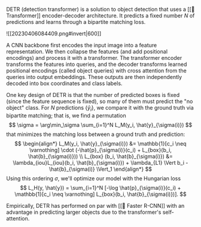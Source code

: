 DETR (detection transformer) is a solution to object detection that uses a [[🦾 Transformer]] encoder-decoder architecture. It predicts a fixed number $N$ of predictions and learns through a bipartite matching loss.

![[20230406084409.png#invert|600]]

A CNN backbone first encodes the input image into a feature representation. We then collapse the features (and add positional encodings) and process it with a transformer. The transformer encoder transforms the features into queries, and the decoder transforms learned positional encodings (called object queries) with cross attention from the queries into output embeddings. These outputs are then independently decoded into box coordinates and class labels.

One key design of DETR is that the number of predicted boxes is fixed (since the feature sequence is fixed), so many of them must predict the "no object" class. For $N$ predictions $\{ \hat{y}_i \}$, we compare it with the ground truth via bipartite matching; that is, we find a permutation 
$$
\sigma = \arg\min_\sigma \sum_{i=1}^N L_M(y_i, \hat{y}_{\sigma(i)})
$$
 that minimizes the matching loss between a ground truth and prediction: 
$$
\begin{align*} L_M(y_i, \hat{y}_{\sigma(i)}) &= \mathbb{1}[c_i \neq \varnothing] \cdot (-\hat{p}_{\sigma(i)}(c_i) + L_{box}(b_i, \hat{b}_{\sigma(i)})) \\ L_{box} (b_i, \hat{b}_{\sigma(i)}) &= \lambda_{iou}L_{iou}(b_i, \hat{b}_{\sigma(i)}) + \lambda_{L1} \Vert b_i - \hat{b}_{\sigma(i)} \Vert_1 \end{align*}
$$
 Using this ordering $\sigma$, we'll optimize our model with the Hungarian loss 
$$
L_H(y, \hat{y}) = \sum_{i=1}^N [-\log \hat{p}_{\sigma(i)}(c_i) + \mathbb{1}[c_i \neq \varnothing] L_{box}(b_i, \hat{b}_{\sigma(i)})].
$$


Empirically, DETR has performed on par with [[👟 Faster R-CNN]] with an advantage in predicting larger objects due to the transformer's self-attention.